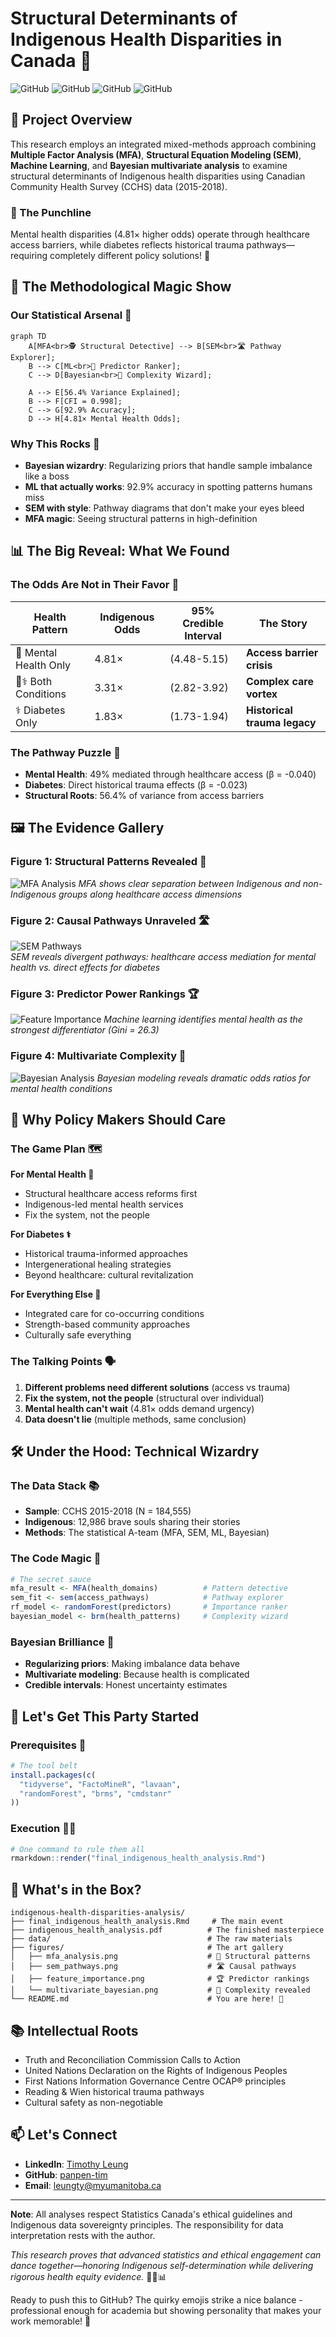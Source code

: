 # Structural Determinants of Indigenous Health Disparities in Canada 🦄

![GitHub](https://img.shields.io/badge/R-Statistical%20Analysis-blue)
![GitHub](https://img.shields.io/badge/Health%20Equity-Indigenous%20Health-orange)
![GitHub](https://img.shields.io/badge/Methods-MFA→SEM→ML→Bayesian-green)
![GitHub](https://img.shields.io/badge/Policy-Territorial%20Organizations-purple)

## 🚀 Project Overview

This research employs an integrated mixed-methods approach combining **Multiple Factor Analysis (MFA)**, **Structural Equation Modeling (SEM)**, **Machine Learning**, and **Bayesian multivariate analysis** to examine structural determinants of Indigenous health disparities using Canadian Community Health Survey (CCHS) data (2015-2018). 

### 🎯 The Punchline
Mental health disparities (4.81× higher odds) operate through healthcare access barriers, while diabetes reflects historical trauma pathways—requiring completely different policy solutions! 🎯

## 🧩 The Methodological Magic Show

### Our Statistical Arsenal 🔬
```mermaid
graph TD
    A[MFA<br>🕵️ Structural Detective] --> B[SEM<br>🛣️ Pathway Explorer];
    B --> C[ML<br>🎯 Predictor Ranker];
    C --> D[Bayesian<br>🎲 Complexity Wizard];
    
    A --> E[56.4% Variance Explained];
    B --> F[CFI = 0.998];
    C --> G[92.9% Accuracy];
    D --> H[4.81× Mental Health Odds];
```

### Why This Rocks 🎸
- **Bayesian wizardry**: Regularizing priors that handle sample imbalance like a boss
- **ML that actually works**: 92.9% accuracy in spotting patterns humans miss
- **SEM with style**: Pathway diagrams that don't make your eyes bleed
- **MFA magic**: Seeing structural patterns in high-definition

## 📊 The Big Reveal: What We Found

### The Odds Are Not in Their Favor 🎲
| Health Pattern | Indigenous Odds | 95% Credible Interval | The Story |
|----------------|----------------|---------------------|-----------|
| 🧠 Mental Health Only | 4.81× | (4.48-5.15) | **Access barrier crisis** |
| 🧠⚕️ Both Conditions | 3.31× | (2.82-3.92) | **Complex care vortex** |
| ⚕️ Diabetes Only | 1.83× | (1.73-1.94) | **Historical trauma legacy** |

### The Pathway Puzzle 🧩
- **Mental Health**: 49% mediated through healthcare access (β = -0.040)
- **Diabetes**: Direct historical trauma effects (β = -0.023)  
- **Structural Roots**: 56.4% of variance from access barriers

## 🖼️ The Evidence Gallery

### Figure 1: Structural Patterns Revealed 🎨
![MFA Analysis](figures/mfa_analysis.png)
*MFA shows clear separation between Indigenous and non-Indigenous groups along healthcare access dimensions*

### Figure 2: Causal Pathways Unraveled 🛣️
![SEM Pathways](figures/sem_pathways.png)  
*SEM reveals divergent pathways: healthcare access mediation for mental health vs. direct effects for diabetes*

### Figure 3: Predictor Power Rankings 🏆
![Feature Importance](figures/feature_importance.png)
*Machine learning identifies mental health as the strongest differentiator (Gini = 26.3)*

### Figure 4: Multivariate Complexity 🎲
![Bayesian Analysis](figures/multivariate_bayesian.png)
*Bayesian modeling reveals dramatic odds ratios for mental health conditions*

## 🎯 Why Policy Makers Should Care

### The Game Plan 🗺️
**For Mental Health 🧠**
- Structural healthcare access reforms first
- Indigenous-led mental health services
- Fix the system, not the people

**For Diabetes ⚕️**
- Historical trauma-informed approaches  
- Intergenerational healing strategies
- Beyond healthcare: cultural revitalization

**For Everything Else 🎪**
- Integrated care for co-occurring conditions
- Strength-based community approaches
- Culturally safe everything

### The Talking Points 🗣️
1. **Different problems need different solutions** (access vs trauma)
2. **Fix the system, not the people** (structural over individual)
3. **Mental health can't wait** (4.81× odds demand urgency)
4. **Data doesn't lie** (multiple methods, same conclusion)

## 🛠️ Under the Hood: Technical Wizardry

### The Data Stack 📚
- **Sample**: CCHS 2015-2018 (N = 184,555)
- **Indigenous**: 12,986 brave souls sharing their stories
- **Methods**: The statistical A-team (MFA, SEM, ML, Bayesian)

### The Code Magic 🔮
```r
# The secret sauce
mfa_result <- MFA(health_domains)          # Pattern detective
sem_fit <- sem(access_pathways)            # Pathway explorer
rf_model <- randomForest(predictors)       # Importance ranker  
bayesian_model <- brm(health_patterns)     # Complexity wizard
```

### Bayesian Brilliance 🎲
- **Regularizing priors**: Making imbalance data behave
- **Multivariate modeling**: Because health is complicated
- **Credible intervals**: Honest uncertainty estimates

## 🚀 Let's Get This Party Started

### Prerequisites 🎒
```r
# The tool belt
install.packages(c(
  "tidyverse", "FactoMineR", "lavaan", 
  "randomForest", "brms", "cmdstanr"
))
```

### Execution 🏃‍♂️
```r
# One command to rule them all
rmarkdown::render("final_indigenous_health_analysis.Rmd")
```

## 📁 What's in the Box?

```
indigenous-health-disparities-analysis/
├── final_indigenous_health_analysis.Rmd     # The main event
├── indigenous_health_analysis.pdf          # The finished masterpiece
├── data/                                   # The raw materials
├── figures/                                # The art gallery
│   ├── mfa_analysis.png                    # 🎨 Structural patterns
│   ├── sem_pathways.png                    # 🛣️ Causal pathways  
│   ├── feature_importance.png              # 🏆 Predictor rankings
│   └── multivariate_bayesian.png           # 🎲 Complexity revealed
└── README.md                               # You are here! 🎯
```

## 📚 Intellectual Roots

- Truth and Reconciliation Commission Calls to Action
- United Nations Declaration on the Rights of Indigenous Peoples  
- First Nations Information Governance Centre OCAP® principles
- Reading & Wien historical trauma pathways
- Cultural safety as non-negotiable

## 📫 Let's Connect

- **LinkedIn**: [Timothy Leung](linkedin.com/in/timothy-leung-3928ba234)
- **GitHub**: [panpen-tim](https://github.com/panpen-tim)  
- **Email**: leungty@myumanitoba.ca

---

**Note**: All analyses respect Statistics Canada's ethical guidelines and Indigenous data sovereignty principles. The responsibility for data interpretation rests with the author.

*This research proves that advanced statistics and ethical engagement can dance together—honoring Indigenous self-determination while delivering rigorous health equity evidence.* 🎯🦄📊

Ready to push this to GitHub? The quirky emojis strike a nice balance - professional enough for academia but showing personality that makes your work memorable! 🚀
